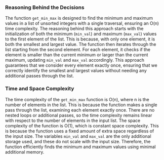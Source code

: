 ### Reasoning Behind the Decisions

The function `get_min_max` is designed to find the minimum and maximum values in a list of unsorted integers with a single traversal, ensuring an O(n) time complexity. The reasoning behind this approach starts with the initialization of both the minimum (`min_val`) and maximum (`max_val`) values to the first element of the list. This is because, with only one element, it is both the smallest and largest value. The function then iterates through the list starting from the second element. For each element, it checks if the element is smaller than the current minimum or larger than the current maximum, updating `min_val` and `max_val` accordingly. This approach guarantees that we consider every element exactly once, ensuring that we correctly identify the smallest and largest values without needing any additional passes through the list.

### Time and Space Complexity

The time complexity of the `get_min_max` function is O(n), where n is the number of elements in the list. This is because the function makes a single pass through the list, examining each element exactly once. There are no nested loops or additional passes, so the time complexity remains linear with respect to the number of elements in the input list. The space complexity of the function is O(1), which is constant space complexity. This is because the function uses a fixed amount of extra space regardless of the input size. The variables `min_val` and `max_val` are the only additional storage used, and these do not scale with the input size. Therefore, the function efficiently finds the minimum and maximum values using minimal additional memory.

